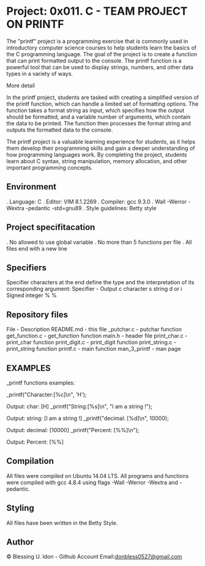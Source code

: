 # Project: 0x011. C - TEAM PROJECT ON PRINTF

The "printf" project is a programming exercise that is commonly used in introductory computer science courses to help students learn the basics of the C programming language. The goal of the project is to create a function that can print formatted output to the console. The printf function is a powerful tool that can be used to display strings, numbers, and other data types in a variety of ways.

More detail

In the printf project, students are tasked with creating a simplified version of the printf function, which can handle a limited set of formatting options. The function takes a format string as input, which specifies how the output should be formatted, and a variable number of arguments, which contain the data to be printed. The function then processes the format string and outputs the formatted data to the console.

The printf project is a valuable learning experience for students, as it helps them develop their programming skills and gain a deeper understanding of how programming languages work. By completing the project, students learn about C syntax, string manipulation, memory allocation, and other important programming concepts.

## Environment
. Language: C
. Editor: VIM 8.1.2269
. Compiler: gcc 9.3.0
. Wall -Werror -Wextra -pedantic -std=gnu89
. Style guidelines: Betty style

## Project specifitacation
. No allowed to use global variable
. No more than 5 functions per file
. All files end with a new line

## Specifiers
Specifier characters at the end define the type and the interpretation of its corresponding argument:
Specifier - Output
c	character
s	string
d or i	Signed integer
%	%
## Repository files
File - Description
README.md - this file
_putchar.c - putchar function
get_function.c - get_function function
main.h - header file
print_char.c - print_char function
print_digit.c - print_digit function
print_string.c - print_string function
printf.c - main function
man_3_printf - man page

## EXAMPLES
_printf functions examples:

_printf("Character:[%c]\n", 'H');

Output: char: [H]
_printf("String:[%s]\n", "I am a string !");

Output: string: [I am a string !]
_printf("decimal: [%d]\n", 10000);

Output: decimal: [10000]
_printf("Percent: [%%]\n");

Output: Percent: [%%]

## Compilation
All files were compiled on Ubuntu 14.04 LTS.
All programs and functions were compiled with gcc 4.8.4 using flags -Wall -Werror -Wextra and -pedantic.

## Styling
All files have been written in the Betty Style.

## Author
© Blessing U. Idon - Github Account Email:donbless0527@gmail.com
